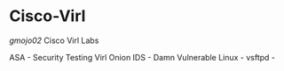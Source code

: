 # Cisco-Virl
 *gmojo02*
Cisco Virl Labs

ASA - Security Testing Virl
Onion IDS -
Damn Vulnerable Linux -
vsftpd -




